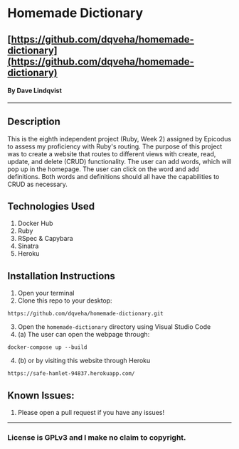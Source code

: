 # Homemade Dictionary

## [https://github.com/dqveha/homemade-dictionary](https://github.com/dqveha/homemade-dictionary)

#### By Dave Lindqvist

---

## Description

This is the eighth independent project (Ruby, Week 2) assigned by Epicodus to assess my proficiency with Ruby's routing. The purpose of this project was to create a website that routes to different views with create, read, update, and delete (CRUD) functionality. The user can add words, which will pop up in the homepage. The user can click on the word and add definitions. Both words and definitions should all have the capabilities to CRUD as necessary.

## Technologies Used

1. Docker Hub
2. Ruby
3. RSpec & Capybara
4. Sinatra
5. Heroku

## Installation Instructions

1. Open your terminal
2. Clone this repo to your desktop:

```
https://github.com/dqveha/homemade-dictionary.git
```

3. Open the `homemade-dictionary` directory using Visual Studio Code
4. (a) The user can open the webpage through:

```
docker-compose up --build
```

4. (b) or by visiting this website through Heroku

```
https://safe-hamlet-94837.herokuapp.com/
```

## Known Issues:

1. Please open a pull request if you have any issues!

---

### License is GPLv3 and I make no claim to copyright.
